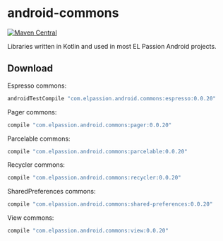 # android-commons
[![Maven Central](https://img.shields.io/maven-central/v/com.elpassion.android.commons/espresso.svg?label=maven%20central)](http://search.maven.org/#search%7Cga%7C1%7Cg%3A%22com.elpassion.android.commons%22)

Libraries written in Kotlin and used in most EL Passion Android projects.

Download
--------

Espresso commons:

```groovy
androidTestCompile "com.elpassion.android.commons:espresso:0.0.20"
```

Pager commons:

```groovy
compile "com.elpassion.android.commons:pager:0.0.20"
```

Parcelable commons:

```groovy
compile "com.elpassion.android.commons:parcelable:0.0.20"
```

Recycler commons:

```groovy
compile "com.elpassion.android.commons:recycler:0.0.20"
```

SharedPreferences commons:

```groovy
compile "com.elpassion.android.commons:shared-preferences:0.0.20"
```

View commons:

```groovy
compile "com.elpassion.android.commons:view:0.0.20"
```
